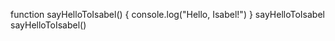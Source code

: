 function sayHelloToIsabel() {
  console.log("Hello, Isabel!")
}
sayHelloToIsabel
sayHelloToIsabel()
